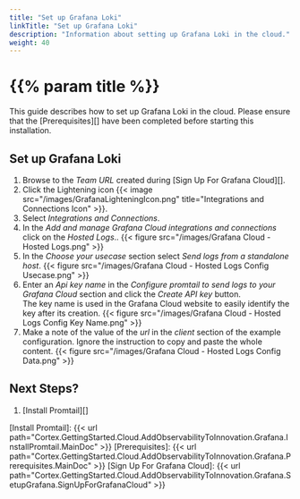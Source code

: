 ```yaml
---
title: "Set up Grafana Loki"
linkTitle: "Set up Grafana Loki"
description: "Information about setting up Grafana Loki in the cloud."
weight: 40
---
```


# {{% param title %}}

This guide describes how to set up Grafana Loki in the cloud. Please ensure that the [Prerequisites][] have been completed before starting this installation.

## Set up Grafana Loki

1. Browse to the *Team URL* created during [Sign Up For Grafana Cloud][].
2. Click the Lightening icon {{< image src="/images/GrafanaLighteningIcon.png" title="Integrations and Connections Icon" >}}.
3. Select *Integrations and Connections*.
4. In the *Add and manage Grafana Cloud integrations and connections* click on the *Hosted Logs*..
  {{< figure src="/images/Grafana Cloud - Hosted Logs.png" >}}
1. In the *Choose your usecase* section select *Send logs from a standalone host*.
  {{< figure src="/images/Grafana Cloud - Hosted Logs Config Usecase.png" >}}
1. Enter an *Api key name* in the *Configure promtail to send logs to your Grafana Cloud* section and click the *Create API key* button. <br>
The key name is used in the Grafana Cloud website to easily identify the key after its creation.
  {{< figure src="/images/Grafana Cloud - Hosted Logs Config Key Name.png" >}}
1. Make a note of the value of the *url* in the *client* section of the example configuration. Ignore the instruction to copy and paste the whole content.
  {{< figure src="/images/Grafana Cloud - Hosted Logs Config Data.png" >}}

## Next Steps?

1. [Install Promtail][]

[Install Promtail]: {{< url path="Cortex.GettingStarted.Cloud.AddObservabilityToInnovation.Grafana.InstallPromtail.MainDoc" >}}
[Prerequisites]: {{< url path="Cortex.GettingStarted.Cloud.AddObservabilityToInnovation.Grafana.Prerequisites.MainDoc" >}}
[Sign Up For Grafana Cloud]: {{< url path="Cortex.GettingStarted.Cloud.AddObservabilityToInnovation.Grafana.SetupGrafana.SignUpForGrafanaCloud" >}}

